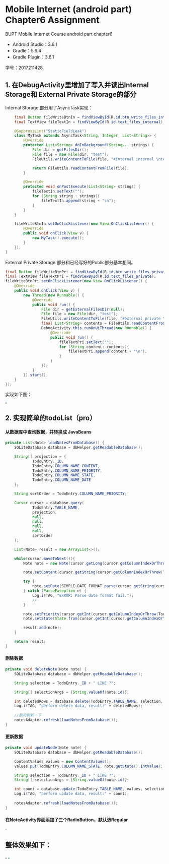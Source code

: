 # Mobile Internet (android part) Chapter6 Assignment

BUPT Mobile Internet Course android part chapter6

- Android Studio：3.6.1
- Gradle：5.6.4
- Gradle Plugin：3.6.1

学号：2017211428

## 1. 在DebugActivity里增加了写入并读出Internal Storage和 External Private Storage的部分

Internal Storage 部分用了AsyncTask实现：

```java
    final Button fileWriteBtnIn = findViewById(R.id.btn_write_files_internal);
    final TextView fileTextIn = findViewById(R.id.text_files_internal);

    @SuppressLint("StaticFieldLeak")
    class MyTask extends AsyncTask<String, Integer, List<String>> {
        @Override
        protected List<String> doInBackground(String... strings) {
            File dir = getFilesDir();
            File file = new File(dir, "test");
            FileUtils.writeContentToFile(file, "#internal internal \ntest content.");

            return FileUtils.readContentFromFile(file);
        }

        @Override
        protected void onPostExecute(List<String> strings) {
            fileTextIn.setText("");
            for (String string : strings){
                fileTextIn.append(string + "\n");
            }
        }
    }

    fileWriteBtnIn.setOnClickListener(new View.OnClickListener() {
        @Override
        public void onClick(View v) {
            new MyTask().execute();
        }
    });
}
```

External Private Storage 部分和已经写好的Public部分基本相同。

```java
final Button fileWriteBtnPri = findViewById(R.id.btn_write_files_private);
final TextView fileTextPri = findViewById(R.id.text_files_private);
fileWriteBtnPri.setOnClickListener(new View.OnClickListener() {
    @Override
    public void onClick(View v) {
        new Thread(new Runnable() {
            @Override
            public void run() {
                File dir = getExternalFilesDir(null);
                File file = new File(dir, "test");
                FileUtils.writeContentToFile(file, "#external private \ntest content.");
                final List<String> contents = FileUtils.readContentFromFile(file);
                DebugActivity.this.runOnUiThread(new Runnable() {
                    @Override
                    public void run() {
                        fileTextPri.setText("");
                        for (String content: contents){
                            fileTextPri.append(content + "\n");
                        }
                    }
                });
            }
        }).start();
    }
});
```



实现如下图：

<img src="https://github.com/LIZHUO99/MobileInternetCh6/blob/master/snapshots/Screenshot1.png" style="zoom: 33%;" />



## 2. 实现简单的todoList（pro）

#### 从数据库中查询数据，并转换成 JavaBeans

```java
private List<Note> loadNotesFromDatabase() {
    SQLiteDatabase database = dbHelper.getReadableDatabase();

    String[] projection = {
            TodoEntry._ID,
            TodoEntry.COLUMN_NAME_CONTENT,
            TodoEntry.COLUMN_NAME_PRIORITY,
            TodoEntry.COLUMN_NAME_STATE,
            TodoEntry.COLUMN_NAME_DATE
    };

    String sortOrder = TodoEntry.COLUMN_NAME_PRIORITY;

    Cursor cursor = database.query(
            TodoEntry.TABLE_NAME,
            projection,
            null,
            null,
            null,
            null,
            sortOrder
    );

    List<Note> result = new ArrayList<>();

    while(cursor.moveToNext()){
        Note note = new Note(cursor.getLong(cursor.getColumnIndexOrThrow(TodoEntry._ID)));

        note.setContent(cursor.getString(cursor.getColumnIndexOrThrow(TodoEntry.COLUMN_NAME_CONTENT)));

        try {
            note.setDate(SIMPLE_DATE_FORMAT.parse(cursor.getString(cursor.getColumnIndexOrThrow(TodoEntry.COLUMN_NAME_DATE))));
        } catch (ParseException e) {
            Log.i(TAG, "ERROR: Parse date format fail.");
            //
        }

        note.setPriority(cursor.getInt(cursor.getColumnIndexOrThrow(TodoEntry.COLUMN_NAME_PRIORITY)));
        note.setState(State.from(cursor.getInt(cursor.getColumnIndexOrThrow(TodoEntry.COLUMN_NAME_STATE))));

        result.add(note);
    }

    return result;
}
```

#### 删除数据

```java
private void deleteNote(Note note) {
    SQLiteDatabase database = dbHelper.getReadableDatabase();

    String selection = TodoEntry._ID + " LIKE ?";

    String[] selectionArgs = {String.valueOf(note.id)};

    int deletedRows = database.delete(TodoEntry.TABLE_NAME, selection, selectionArgs);
    Log.i(TAG, "perform delete data, result:" + deletedRows);
    
    //删完刷新一下
    notesAdapter.refresh(loadNotesFromDatabase());
}
```

#### 更新数据

```java
private void updateNode(Note note) {
    SQLiteDatabase database = dbHelper.getReadableDatabase();

    ContentValues values = new ContentValues();
    values.put(TodoEntry.COLUMN_NAME_STATE, note.getState().intValue);

    String selection = TodoEntry._ID + " LIKE ?";
    String[] selectionArgs = {String.valueOf(note.id)};

    int count = database.update(TodoEntry.TABLE_NAME, values, selection, selectionArgs);
    Log.i(TAG, "perform update data, result:" + count);
    
    notesAdapter.refresh(loadNotesFromDatabase());
}
```

#### 在NoteActivity界面添加了三个RadioButton，默认选Regular

<img src="https://github.com/LIZHUO99/MobileInternetCh6/blob/master/snapshots/Screenshot4.jpg" style="zoom:33%;" />



## 整体效果如下：

<img src="https://github.com/LIZHUO99/MobileInternetCh6/blob/master/snapshots/Screenshot2.jpg" style="zoom:33%;" />

<img src="https://github.com/LIZHUO99/MobileInternetCh6/blob/master/snapshots/Screenshot3.jpg" style="zoom:33%;" />
